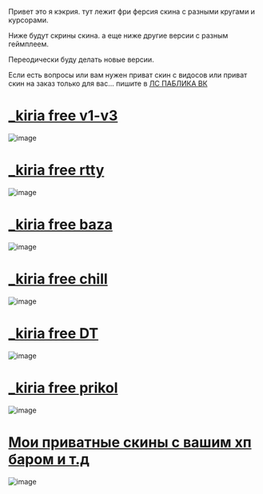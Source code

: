 Привет это я кэкрия. тут лежит фри ферсия скина с разными кругами и курсорами. 

Ниже будут скрины скина. а еще ниже другие версии с разным геймплеем.

Переодически буду делать новые версии.

Если есть вопросы или вам нужен приват скин с видосов или приват скин на заказ только для вас... пишите в  [ЛС ПАБЛИКА ВК](https://vk.com/kekria?from=groups)

# [_kiria free v1-v3](https://t.me/osukiria/53)
![image](https://github.com/user-attachments/assets/758ae6fb-507c-43bb-84d1-b7cfd3ef2ad8)

# [_kiria free rtty](https://t.me/osukiria/295)
![image](https://sun9-42.userapi.com/impg/MBoJbac4QZMuFHvxS4unoFyBrrr2qWzp4iCvUA/klHsocIF5zQ.jpg?size=1920x1080&quality=95&sign=d3e05eb4505b865f257d148d5960b12c&type=album)

# [_kiria free baza](https://t.me/osukiria/251)
![image](https://sun9-57.userapi.com/impg/DRk3tnkxNzZrFKPA_cTzFg-ZvA1kM_rp5DhmEQ/rJlynCHIt1c.jpg?size=1920x1080&quality=95&sign=fb9c1de56d669933df82b713ac92a47a&type=album) 

# [_kiria free chill](https://t.me/osukiria/433)
![image](https://sun9-9.userapi.com/s/v1/if2/zwKrHjiUG6iTHDemjsJBViK6BgIEkR0cYgjw6SEw4qrRC_cI8AoRILM358iHAtzqeJmdAKjdJ_loaLyzPTs0s1ex.jpg?quality=95&as=32x18,48x27,72x40,108x61,160x90,240x135,360x202,480x270,540x304,640x360,720x405,1080x607,1280x720,1440x810,1920x1080&from=bu&cs=1920x0)

# [_kiria free DT](https://t.me/osukiria/506)
![image](https://sun9-77.userapi.com/s/v1/if2/O_GyjmTu8PYY-xPlxB6fUl39YWFHfugjjIOexvhCIJcGmSag-fC7pXAJRFhatMQMtsvnwlFUYBAhXqyQhEmb9ZbE.jpg?quality=95&as=32x18,48x27,72x40,108x61,160x90,240x135,360x202,480x270,540x304,640x360,720x405,1080x607,1280x720,1440x810,1920x1080&from=bu&u=t_tlbCCde4IK9k1BijsrOcEgRRRsSEjbHh3pVjLh8d4&cs=1920x0)

# [_kiria free prikol](https://t.me/osukiria/595)
![image](https://sun83-2.userapi.com/s/v1/if2/xBSpLDtOi45xZYfrCr3er1wMie4Qjd1009YjmeuX2TAJznKEpMV_xYqW5NarqtGG5SkGfaeVn1P6C2sQkXaz2CzF.jpg?quality=95&as=32x18,48x27,72x40,108x61,160x90,240x135,360x202,480x270,540x304,640x360,720x405,1080x607,1280x720,1440x810,1920x1080&from=bu&cs=1920x0)


# [Мои приватные скины с вашим хп баром и т.д](https://vk.com/uslugi-160336784?section=section&section_id=HUkaVBkGW1RwRwcDWVg2)
![image](https://sun9-55.userapi.com/impg/wCemynhpeKWCpMqhe83afHMRC5gdopzstRlz3w/P-rSWUmSkvs.jpg?size=772x867&quality=95&sign=5c3e2526135d7fbb20c9aec8c288067c&type=album)
